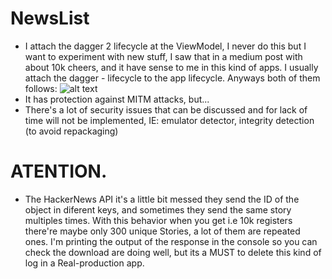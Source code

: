 # NewsList

- I attach the dagger 2 lifecycle at the ViewModel, I never do this but I want to experiment with new stuff, I saw that in a medium post with about 10k cheers, and it have sense to me in this kind of apps. I usually attach the dagger - lifecycle to the app lifecycle. Anyways both of them follows: 
![alt text](https://developer.android.com/topic/libraries/architecture/images/final-architecture.png)
- It has protection against MITM attacks, but...
- There's a lot of security issues that can be discussed and for lack of time will not be implemented, IE: emulator detector, integrity detection (to avoid repackaging)

# ATENTION.
- The HackerNews API it's a little bit messed they send the ID of the object in diferent keys, and sometimes they send the same story multiples times. With this behavior when you get i.e 10k registers there're maybe only 300 unique Stories, a lot of them are repeated ones.
I'm printing the output of the response in the console so you can check the download are doing well, but its a MUST to delete this kind of log in a Real-production app.
